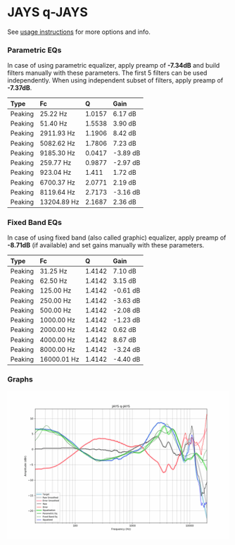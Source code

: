 # JAYS q-JAYS
See [usage instructions](https://github.com/jaakkopasanen/AutoEq#usage) for more options and info.

### Parametric EQs
In case of using parametric equalizer, apply preamp of **-7.34dB** and build filters manually
with these parameters. The first 5 filters can be used independently.
When using independent subset of filters, apply preamp of **-7.37dB**.

| Type    | Fc          |      Q | Gain     |
|:--------|:------------|:-------|:---------|
| Peaking | 25.22 Hz    | 1.0157 | 6.17 dB  |
| Peaking | 51.40 Hz    | 1.5538 | 3.90 dB  |
| Peaking | 2911.93 Hz  | 1.1906 | 8.42 dB  |
| Peaking | 5082.62 Hz  | 1.7806 | 7.23 dB  |
| Peaking | 9185.30 Hz  | 0.0417 | -3.89 dB |
| Peaking | 259.77 Hz   | 0.9877 | -2.97 dB |
| Peaking | 923.04 Hz   | 1.411  | 1.72 dB  |
| Peaking | 6700.37 Hz  | 2.0771 | 2.19 dB  |
| Peaking | 8119.64 Hz  | 2.7173 | -3.16 dB |
| Peaking | 13204.89 Hz | 2.1687 | 2.36 dB  |

### Fixed Band EQs
In case of using fixed band (also called graphic) equalizer, apply preamp of **-8.71dB**
(if available) and set gains manually with these parameters.

| Type    | Fc          |      Q | Gain     |
|:--------|:------------|:-------|:---------|
| Peaking | 31.25 Hz    | 1.4142 | 7.10 dB  |
| Peaking | 62.50 Hz    | 1.4142 | 3.15 dB  |
| Peaking | 125.00 Hz   | 1.4142 | -0.61 dB |
| Peaking | 250.00 Hz   | 1.4142 | -3.63 dB |
| Peaking | 500.00 Hz   | 1.4142 | -2.08 dB |
| Peaking | 1000.00 Hz  | 1.4142 | -1.23 dB |
| Peaking | 2000.00 Hz  | 1.4142 | 0.62 dB  |
| Peaking | 4000.00 Hz  | 1.4142 | 8.67 dB  |
| Peaking | 8000.00 Hz  | 1.4142 | -3.24 dB |
| Peaking | 16000.01 Hz | 1.4142 | -4.40 dB |

### Graphs
![](./JAYS%20q-JAYS.png)